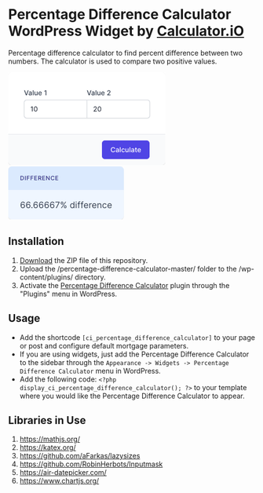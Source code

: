 # Percentage Difference Calculator WordPress Widget by [Calculator.iO](https://www.calculator.io/ "Calculator.iO Homepage")

Percentage difference calculator to find percent difference between two numbers. The calculator is used to compare two positive values.

![Percentage Difference Calculator Input Form](/assets/images/screenshot-1.png "Percentage Difference Calculator Input Form")
![Percentage Difference Calculator Calculation Results](/assets/images/screenshot-2.png "Percentage Difference Calculator Calculation Results")

## Installation

1. [Download](https://github.com/pub-calculator-io/age-calculator/archive/refs/heads/master.zip) the ZIP file of this repository.
2. Upload the /percentage-difference-calculator-master/ folder to the /wp-content/plugins/ directory.
3. Activate the [Percentage Difference Calculator](https://www.calculator.io/percentage-difference-calculator/ "Percentage Difference Calculator Homepage") plugin through the "Plugins" menu in WordPress.

## Usage
* Add the shortcode `[ci_percentage_difference_calculator]` to your page or post and configure default mortgage parameters.
* If you are using widgets, just add the Percentage Difference Calculator to the sidebar through the `Appearance -> Widgets -> Percentage Difference Calculator` menu in WordPress.
* Add the following code: `<?php display_ci_percentage_difference_calculator(); ?>` to your template where you would like the Percentage Difference Calculator to appear.

## Libraries in Use
1. https://mathjs.org/
2. https://katex.org/
3. https://github.com/aFarkas/lazysizes
4. https://github.com/RobinHerbots/Inputmask
5. https://air-datepicker.com/
6. https://www.chartjs.org/
